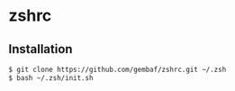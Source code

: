 # zshrc

## Installation

```sh
$ git clone https://github.com/gembaf/zshrc.git ~/.zsh
$ bash ~/.zsh/init.sh
```
